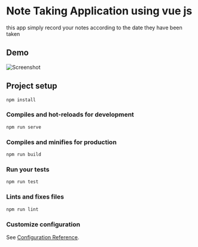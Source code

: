 # Note Taking Application using vue js 
this app simply record your notes according to the date they have been taken 

## Demo 
![Screenshot](https://i.ibb.co/brBMsKH/note-taking-app.gif)

## Project setup
```
npm install
```

### Compiles and hot-reloads for development
```
npm run serve
```

### Compiles and minifies for production
```
npm run build
```

### Run your tests
```
npm run test
```

### Lints and fixes files
```
npm run lint
```

### Customize configuration
See [Configuration Reference](https://cli.vuejs.org/config/).
